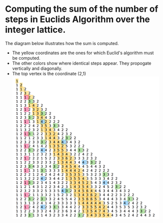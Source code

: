 
# Computing the sum of the number of steps in Euclids Algorithm over the integer lattice.

The diagram below illustrates how the sum is computed.
* The yellow coordinates are the ones for which Euclid's algorithm
must be computed.
* The other colors show where identical steps appear. They propogate
vertically and diagonally.
* The top vertex is the coordinate (2,1)
![](triangle.png)
